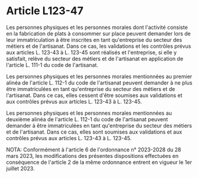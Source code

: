 # Article L123-47

Les personnes physiques et les personnes morales dont l'activité consiste en la fabrication de plats à consommer sur place peuvent demander lors de leur immatriculation à être inscrites en tant qu'entreprise du secteur des métiers et de l'artisanat. Dans ce cas, les validations et les contrôles prévus aux articles L. 123-43 à L. 123-45 sont réalisés et l'entreprise, si elle y satisfait, relève du secteur des métiers et de l'artisanat en application de l'article L. 111-1 du code de l'artisanat.

Les personnes physiques et les personnes morales mentionnées au premier alinéa de l'article L. 112-1 du code de l'artisanat peuvent demander à ne plus être immatriculées en tant qu'entreprise du secteur des métiers et de l'artisanat. Dans ce cas, elles cessent d'être soumises aux validations et aux contrôles prévus aux articles L. 123-43 à L. 123-45.

Les personnes physiques et les personnes morales mentionnées au deuxième alinéa de l'article L. 112-1 du code de l'artisanat peuvent demander à être immatriculées en tant qu'entreprise du secteur des métiers et de l'artisanat. Dans ce cas, elles sont soumises aux validations et aux contrôles prévus aux articles L. 123-43 à L. 123-45.

NOTA:
Conformément à l'article 6 de l'ordonnance n° 2023-2028 du 28 mars 2023, les modifications des présentes dispositions effectuées en conséquence de l'article 2 de la même ordonnance entrent en vigueur le 1er juillet 2023.
